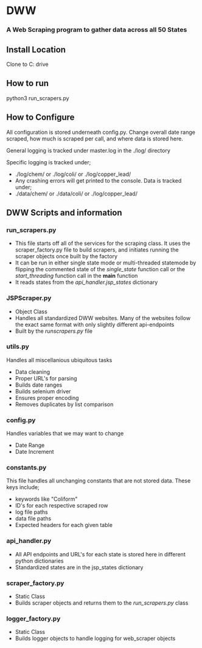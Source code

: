 # DWW
### A Web Scraping program to gather data across all 50 States
## Install Location
Clone to C: drive

## How to run
python3 run_scrapers.py 

## How to Configure
All configuration is stored underneath config.py.
Change overall date range scraped, how much is scraped per call, and where data is stored here.

General logging is tracked under master.log in the ./log/ directory

Specific logging is tracked under;
  - ./log/chem/ or ./log/coli/ or ./log/copper_lead/
  - Any crashing errors will get printed to the console. 
Data is tracked under;
  - ./data/chem/ or ./data/coli/ or ./log/copper_lead/
## DWW Scripts and information
### run_scrapers.py
- This file starts off all of the services for the scraping class. It uses the scraper_factory.py file to build scrapers,
  and initiates running the scraper objects once built by the factory
- It can be run in either single state mode or multi-threaded statemode by flipping the commented state of the *single_state* function call
or the *start_threading* function call in the __main__ function
- It reads states from the *api_handler.jsp_states* dictionary
### JSPScraper.py
 - Object Class
 - Handles all standardized DWW websites. Many of the websites follow the exact same format with only slightly different api-endpoints
 - Built by the *runscrapers.py* file
### utils.py
Handles all miscellanious ubiquitous tasks
- Data cleaning
- Proper URL's for parsing
- Builds date ranges
- Builds selenium driver
- Ensures proper encoding
- Removes duplicates by list comparison
### config.py
Handles variables that we may want to change
 - Date Range
 - Date Increment
### constants.py
 This file handles all unchanging constants that are not stored data. These keys include;
  - keywords like "Coliform"
  - ID's for each respective scraped row
  - log file paths
  - data file paths
  - Expected headers for each given table
### api_handler.py
 - All API endpoints and URL's for each state is stored here in different python dictionaries
 - Standardized states are in the jsp_states dictionary
### scraper_factory.py
 - Static Class
 - Builds scraper objects and returns them to the *run_scrapers.py* class

### logger_factory.py 
 - Static Class
 - Builds logger objects to handle logging for web_scraper objects

